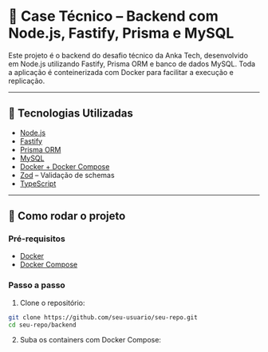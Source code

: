 # 💼 Case Técnico – Backend com Node.js, Fastify, Prisma e MySQL

Este projeto é o backend do desafio técnico da Anka Tech, desenvolvido em Node.js utilizando Fastify, Prisma ORM e banco de dados MySQL. Toda a aplicação é conteinerizada com Docker para facilitar a execução e replicação.

---

## 🧱 Tecnologias Utilizadas

- [Node.js](https://nodejs.org/)
- [Fastify](https://fastify.dev/)
- [Prisma ORM](https://www.prisma.io/)
- [MySQL](https://www.mysql.com/)
- [Docker + Docker Compose](https://docs.docker.com/compose/)
- [Zod](https://zod.dev/) – Validação de schemas
- [TypeScript](https://www.typescriptlang.org/)

---

## 🚀 Como rodar o projeto

### Pré-requisitos

- [Docker](https://www.docker.com/)
- [Docker Compose](https://docs.docker.com/compose/)

### Passo a passo

1. Clone o repositório:

```bash
git clone https://github.com/seu-usuario/seu-repo.git
cd seu-repo/backend
```

2. Suba os containers com Docker Compose:

```bash
docker-compose up -d --build
```

Isso irá:

- Construir a imagem do backend
- Subir o banco MySQL
- Executar as migrations (Prisma)
- Rodar o seed com os ativos fixos
- Iniciar o servidor Fastify na porta 3000

---

## 🌐 Endpoints disponíveis

| Recurso   | Método | Endpoint                            | Descrição                       |
| --------- | ------ | ----------------------------------- | ------------------------------- |
| Clients   | GET    | `/clients`                          | Lista todos os clientes         |
| Clients   | POST   | `/clients`                          | Cria um novo cliente            |
| Clients   | PUT    | `/clients/:id`                      | Atualiza um cliente             |
| Clients   | DELETE | `/clients/:id`                      | Remove um cliente               |
| Ativos    | GET    | `/assets`                           | Lista os ativos disponíveis     |
| Alocações | GET    | `/clients/:id/allocations`          | Lista alocações de um cliente   |
| Alocações | POST   | `/clients/:id/allocations`          | Cria nova alocação para cliente |
| Alocações | PUT    | `/clients/:id/allocations/:assetId` | Atualiza a quantidade alocada   |
| Alocações | DELETE | `/clients/:id/allocations/:assetId` | Remove a alocação               |

Paginação está disponível via query params: ?page=1&perPage=10

---

## 🔐 Banco de Dados

A conexão com o banco MySQL é feita via Docker, com as seguintes credenciais:

- Host interno: db
- Porta interna: 3306
- Porta externa (localhost): 3307
- Usuário: ankadev
- Senha: devpass
- Banco: ankatech

---

## ✅ Comportamento do Docker

O backend aguarda 20 segundos antes de executar as migrations/seeds (definido no Dockerfile). Isso evita falhas de conexão enquanto o MySQL ainda está subindo.

---

## 📁 Estrutura do Projeto

```
backend/
├── prisma/
│   ├── schema.prisma
│   ├── migrations/
│   └── seeds.ts
├── src/
│   ├── routes/
│   ├── lib/
│   ├── app.ts
│   └── server.ts
├── Dockerfile
├── docker-compose.yml
├── .env
├── package.json
└── tsconfig.json
```

---

## 🧹 Comandos úteis

```bash
# Derruba os containers e remove os volumes
docker-compose down -v

# Sobe do zero com rebuild
docker-compose up -d --build

# Acompanha os logs do backend
docker-compose logs -f backend
```

---

## 🧠 Observações

- A lista de ativos é fixa (seed inicial)
- O campo email de cliente é único
- Cada cliente pode ter no máximo 1 alocação por ativo
- Todas as rotas têm validação com Zod
